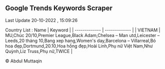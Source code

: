 

## Google Trends Keywords Scraper 
 
Last Update 20-10-2022 , 15:09:26

Country List :
 Name  | Keyword |
| ------------- | ------------- |
| VIETNAM | MU,Chúc 20/10,Premier League,Black Adam,Chelsea – Man utd,Leicester – Leeds,20 tháng 10,Bang xep hang,Women's day,Barcelona – Villarreal,Bó hoa đẹp,Dortmund,20.10,Hoa hồng đẹp,Hoài Linh,Phụ nữ Việt Nam,Như Quỳnh,Liz Truss,Phụ nữ,TWICE |



© Abdul Muttaqin 
